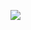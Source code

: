 ![](http://www.plantuml.com/plantuml/proxy?cache=no&src=https://raw.githubusercontent.com/oleksandrblazhko/ai-192-baranov/laboratory-work-2/Laboratory-work-2/UML-Deployment.puml)
